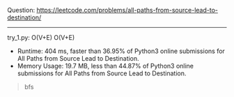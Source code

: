Question: https://leetcode.com/problems/all-paths-from-source-lead-to-destination/

---

try_1.py: O(V+E) O(V+E)

* Runtime: 404 ms, faster than 36.95% of Python3 online submissions for All Paths from Source Lead to Destination.
* Memory Usage: 19.7 MB, less than 44.87% of Python3 online submissions for All Paths from Source Lead to Destination.

> bfs
